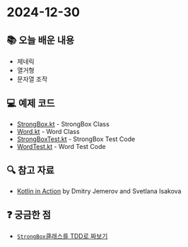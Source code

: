 # 2024-12-30

## 📚 오늘 배운 내용

- 제네릭
- 열거형
- 문자열 조작

## 💻 예제 코드

- [StrongBox.kt](../../main/kotlin/day10/StrongBox.kt) - StrongBox Class
- [Word.kt](../../main/kotlin/day10/Word.kt) - Word Class
- [StrongBoxTest.kt](../../test/kotlin/day10/StrongBoxTest.kt) - StrongBox Test Code
- [WordTest.kt](../../test/kotlin/day10/WordTest.kt) - Word Test Code

## 🔍 참고 자료

- [Kotlin in Action](https://www.manning.com/books/kotlin-in-action) by Dmitry Jemerov and Svetlana Isakova

## ❓ 궁금한 점

- [`StrongBox`클래스를 TDD로 짜보기](../../docs/topics/tdd.md)